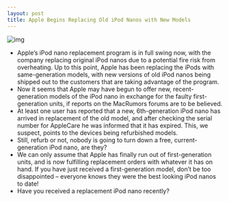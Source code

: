 ```yaml
---
layout: post
title: Apple Begins Replacing Old iPod Nanos with New Models
---
```

![img](http://media.idownloadblog.com/wp-content/uploads/2011/12/replacement_ipod_nano.jpeg)
* Apple’s iPod nano replacement program is in full swing now, with the company replacing original iPod nanos due to a potential fire risk from overheating. Up to this point, Apple has been replacing the iPods with same-generation models, with new versions of old iPod nanos being shipped out to the customers that are taking advantage of the program.
* Now it seems that Apple may have begun to offer new, recent-generation models of the iPod nano in exchange for the faulty first-generation units, if reports on the MacRumors forums are to be believed.
* At least one user has reported that a new, 6th-generation iPod nano has arrived in replacement of the old model, and after checking the serial number for AppleCare he was informed that it has expired. This, we suspect, points to the devices being refurbished models.
* Still, refurb or not, nobody is going to turn down a free, current-generation iPod nano, are they?
* We can only assume that Apple has finally run out of first-generation units, and is now fulfilling replacement orders with whatever it has on hand. If you have just received a first-generation model, don’t be too disappointed – everyone knows they were the best looking iPod nanos to date!
* Have you received a replacement iPod nano recently?

